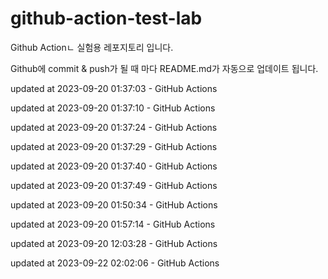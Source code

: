 # github-action-test-lab
Github Actionㄴ 실험용 레포지토리 입니다.

Github에 commit & push가 될 때 마다 README.md가 자동으로 업데이트 됩니다.


updated at 2023-09-20 01:37:03 - GitHub Actions

updated at 2023-09-20 01:37:10 - GitHub Actions

updated at 2023-09-20 01:37:24 - GitHub Actions

updated at 2023-09-20 01:37:29 - GitHub Actions

updated at 2023-09-20 01:37:40 - GitHub Actions

updated at 2023-09-20 01:37:49 - GitHub Actions

updated at 2023-09-20 01:50:34 - GitHub Actions

updated at 2023-09-20 01:57:14 - GitHub Actions

updated at 2023-09-20 12:03:28 - GitHub Actions

updated at 2023-09-22 02:02:06 - GitHub Actions
